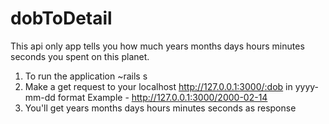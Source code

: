 # dobToDetail
This api only app tells you how much years months days hours minutes seconds you spent on this planet.

1. To run the application ~rails s
2. Make a get request to your localhost
   http://127.0.0.1:3000/:dob in yyyy-mm-dd format
   Example - http://127.0.0.1:3000/2000-02-14
3. You'll get years months days hours minutes seconds as response
